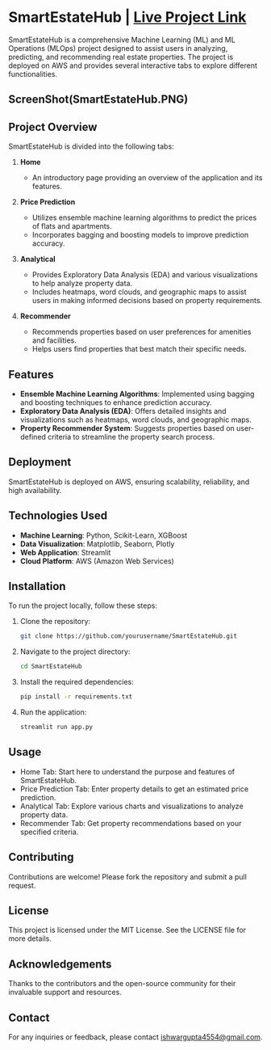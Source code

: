 # SmartEstateHub | [Live Project Link](https://smartestateapp.streamlit.app/)

SmartEstateHub is a comprehensive Machine Learning (ML) and ML Operations (MLOps) project designed to assist users in analyzing, predicting, and recommending real estate properties. The project is deployed on AWS and provides several interactive tabs to explore different functionalities.

## ScreenShot(SmartEstateHub.PNG)

## Project Overview

SmartEstateHub is divided into the following tabs:

1. **Home**
   - An introductory page providing an overview of the application and its features.

2. **Price Prediction**
   - Utilizes ensemble machine learning algorithms to predict the prices of flats and apartments.
   - Incorporates bagging and boosting models to improve prediction accuracy.

3. **Analytical**
   - Provides Exploratory Data Analysis (EDA) and various visualizations to help analyze property data.
   - Includes heatmaps, word clouds, and geographic maps to assist users in making informed decisions based on property requirements.

4. **Recommender**
   - Recommends properties based on user preferences for amenities and facilities.
   - Helps users find properties that best match their specific needs.

## Features

- **Ensemble Machine Learning Algorithms**: Implemented using bagging and boosting techniques to enhance prediction accuracy.
- **Exploratory Data Analysis (EDA)**: Offers detailed insights and visualizations such as heatmaps, word clouds, and geographic maps.
- **Property Recommender System**: Suggests properties based on user-defined criteria to streamline the property search process.

## Deployment

SmartEstateHub is deployed on AWS, ensuring scalability, reliability, and high availability.

## Technologies Used

- **Machine Learning**: Python, Scikit-Learn, XGBoost
- **Data Visualization**: Matplotlib, Seaborn, Plotly
- **Web Application**: Streamlit
- **Cloud Platform**: AWS (Amazon Web Services)

## Installation

To run the project locally, follow these steps:

1. Clone the repository:
   ```bash
   git clone https://github.com/yourusername/SmartEstateHub.git

2. Navigate to the project directory:
    ```bash
   cd SmartEstateHub

3. Install the required dependencies:

    ```bash
    pip install -r requirements.txt

4. Run the application:

    ```bash
    streamlit run app.py

## Usage
- Home Tab: Start here to understand the purpose and features of SmartEstateHub.
- Price Prediction Tab: Enter property details to get an estimated price prediction.
- Analytical Tab: Explore various charts and visualizations to analyze property data.
- Recommender Tab: Get property recommendations based on your specified criteria.

## Contributing
Contributions are welcome! Please fork the repository and submit a pull request.

## License
This project is licensed under the MIT License. See the LICENSE file for more details.

## Acknowledgements
Thanks to the contributors and the open-source community for their invaluable support and resources.

## Contact
For any inquiries or feedback, please contact ishwargupta4554@gmail.com.
